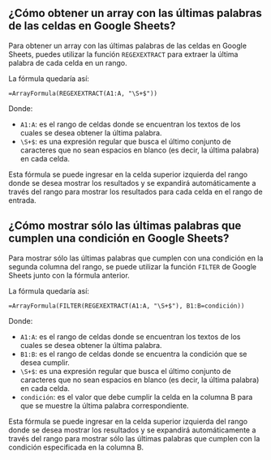 ## ¿Cómo obtener un array con las últimas palabras de las celdas en Google Sheets?

Para obtener un array con las últimas palabras de las celdas en Google Sheets, puedes utilizar la función `REGEXEXTRACT` para extraer la última palabra de cada celda en un rango.

La fórmula quedaría así:

    =ArrayFormula(REGEXEXTRACT(A1:A, "\S+$"))
    

Donde:

- `A1:A`: es el rango de celdas donde se encuentran los textos de los cuales se desea obtener la última palabra.
- `\S+$`: es una expresión regular que busca el último conjunto de caracteres que no sean espacios en blanco (es decir, la última palabra) en cada celda.

Esta fórmula se puede ingresar en la celda superior izquierda del rango donde se desea mostrar los resultados y se expandirá automáticamente a través del rango para mostrar los resultados para cada celda en el rango de entrada.

## ¿Cómo mostrar sólo las últimas palabras que cumplen una condición en Google Sheets?

Para mostrar sólo las últimas palabras que cumplen con una condición en la segunda columna del rango, se puede utilizar la función `FILTER` de Google Sheets junto con la fórmula anterior.

La fórmula quedaría así:

    =ArrayFormula(FILTER(REGEXEXTRACT(A1:A, "\S+$"), B1:B=condición))
    

Donde:

- `A1:A`: es el rango de celdas donde se encuentran los textos de los cuales se desea obtener la última palabra.
- `B1:B`: es el rango de celdas donde se encuentra la condición que se desea cumplir.
- `\S+$`: es una expresión regular que busca el último conjunto de caracteres que no sean espacios en blanco (es decir, la última palabra) en cada celda.
- `condición`: es el valor que debe cumplir la celda en la columna B para que se muestre la última palabra correspondiente.

Esta fórmula se puede ingresar en la celda superior izquierda del rango donde se desea mostrar los resultados y se expandirá automáticamente a través del rango para mostrar sólo las últimas palabras que cumplen con la condición especificada en la columna B.
